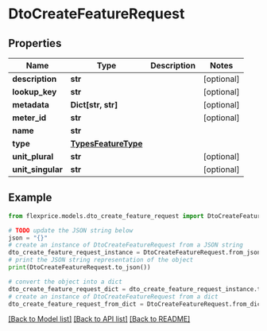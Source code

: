 # DtoCreateFeatureRequest


## Properties

Name | Type | Description | Notes
------------ | ------------- | ------------- | -------------
**description** | **str** |  | [optional] 
**lookup_key** | **str** |  | [optional] 
**metadata** | **Dict[str, str]** |  | [optional] 
**meter_id** | **str** |  | [optional] 
**name** | **str** |  | 
**type** | [**TypesFeatureType**](TypesFeatureType.md) |  | 
**unit_plural** | **str** |  | [optional] 
**unit_singular** | **str** |  | [optional] 

## Example

```python
from flexprice.models.dto_create_feature_request import DtoCreateFeatureRequest

# TODO update the JSON string below
json = "{}"
# create an instance of DtoCreateFeatureRequest from a JSON string
dto_create_feature_request_instance = DtoCreateFeatureRequest.from_json(json)
# print the JSON string representation of the object
print(DtoCreateFeatureRequest.to_json())

# convert the object into a dict
dto_create_feature_request_dict = dto_create_feature_request_instance.to_dict()
# create an instance of DtoCreateFeatureRequest from a dict
dto_create_feature_request_from_dict = DtoCreateFeatureRequest.from_dict(dto_create_feature_request_dict)
```
[[Back to Model list]](../README.md#documentation-for-models) [[Back to API list]](../README.md#documentation-for-api-endpoints) [[Back to README]](../README.md)


